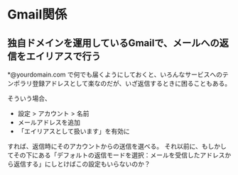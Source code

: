 # Gmail関係

## 独自ドメインを運用しているGmailで、メールへの返信をエイリアスで行う

*@yourdomain.com で何でも届くようにしておくと、いろんなサービスへのテンポラリ登録アドレスとして楽なのだが、いざ返信するときに困ることもある。

そういう場合、
* 設定 > アカウント > 名前
* メールアドレスを追加
* 「エイリアスとして扱います」を有効に

すれば、返信時にそのアカウントからの送信を選べる。
それ以前に、もしかしてその下にある「デフォルトの返信モードを選択：メールを受信したアドレスから返信する」にしとけばこの設定もいらないのか？
